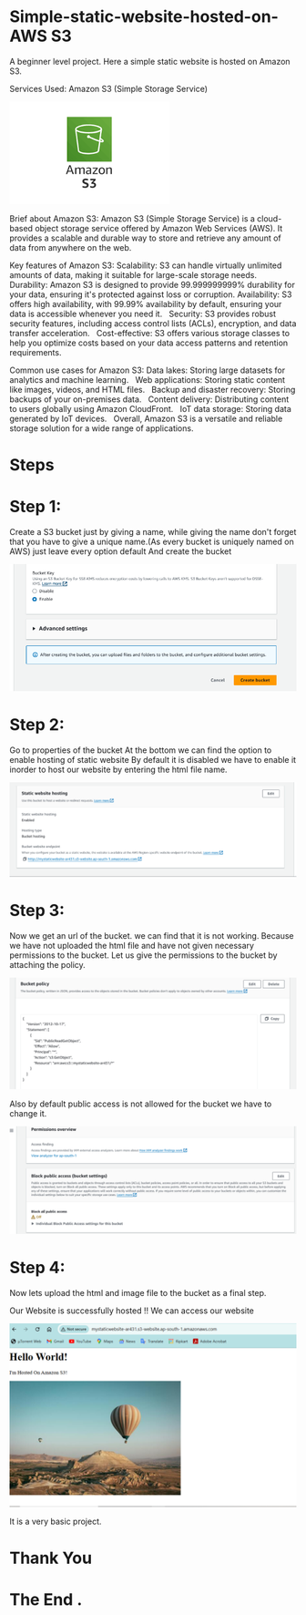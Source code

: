 # Simple-static-website-hosted-on-AWS S3
A beginner level project. 
Here a simple static website is hosted on Amazon S3.

Services Used:
Amazon S3 (Simple Storage Service)

![Amazon S3](https://github.com/AbdulR431/Simple-static-website-hosted-on-AWSS3/blob/main/Images/Amazon%20s3.png)

Brief about Amazon S3:
Amazon S3 (Simple Storage Service) is a cloud-based object storage service offered by Amazon Web Services (AWS). It provides a scalable and durable way to store and retrieve any amount of data from anywhere on the web.   

Key features of Amazon S3:
Scalability: S3 can handle virtually unlimited amounts of data, making it suitable for large-scale storage needs.   
Durability: Amazon S3 is designed to provide 99.999999999% durability for your data, ensuring it's protected against loss or corruption.
Availability: S3 offers high availability, with 99.99% availability by default, ensuring your data is accessible whenever you need it.   
Security: S3 provides robust security features, including access control lists (ACLs), encryption, and data transfer acceleration.   
Cost-effective: S3 offers various storage classes to help you optimize costs based on your data access patterns and retention requirements.   

Common use cases for Amazon S3:
Data lakes: Storing large datasets for analytics and machine learning.   
Web applications: Storing static content like images, videos, and HTML files.   
Backup and disaster recovery: Storing backups of your on-premises data.   
Content delivery: Distributing content to users globally using Amazon CloudFront.   
IoT data storage: Storing data generated by IoT devices.   
Overall, Amazon S3 is a versatile and reliable storage solution for a wide range of applications.   

# Steps
# Step 1:

Create a S3 bucket just by giving a name,
while giving the name don't forget that you have to give a unique name.(As every bucket is uniquely named on AWS)
just leave every option default
And create the bucket

![S3 bucket creation](https://github.com/AbdulR431/Simple-static-website-hosted-on-AWSS3/blob/main/Images/Creating%20S3%20bucket.PNG)


# Step 2:
 Go to properties of the bucket
 At the bottom we can find the option to enable hosting of static website
 By default it is disabled
 we have to enable it inorder to host our website by entering the html file name.

![Enabling Static website hosting](https://github.com/AbdulR431/Simple-static-website-hosted-on-AWSS3/blob/main/Images/s3%20bucket%20enabling%20static%20website%20hosting.PNG)

# Step 3:
 Now we get an url of the bucket.
 we can find that it is not working.
 Because we have not uploaded the html file and have not given necessary permissions to the bucket.
 Let us give the permissions to the bucket by attaching the policy.

 ![Attached policy](https://github.com/AbdulR431/Simple-static-website-hosted-on-AWSS3/blob/main/Images/S3%20bucket%20policy.PNG)

 Also by default public access is not allowed for the bucket we have to change it.

 ![unblocked the access to the S3 bucket](https://github.com/AbdulR431/Simple-static-website-hosted-on-AWSS3/blob/main/Images/S3%20bucket%20Access.PNG)

 # Step 4:
Now lets upload the html and image file to the bucket as a final step.

Our Website is successfully hosted !!
We can access our website 

![Final Output](https://github.com/AbdulR431/Simple-static-website-hosted-on-AWSS3/blob/main/Images/project%20output.PNG)

It is a very basic project.

# Thank You

# The End .
